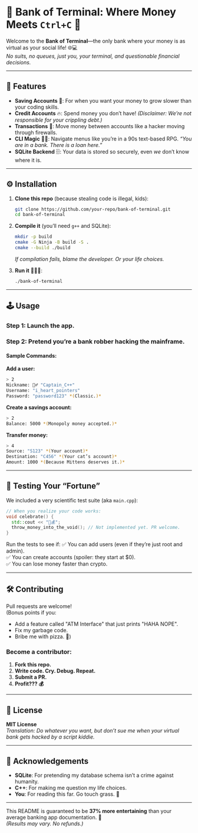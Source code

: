 # 🏦 Bank of Terminal: Where Money Meets `Ctrl+C` 💸

Welcome to the **Bank of Terminal**—the only bank where your money is as virtual as your social life! 🌐💻  
*No suits, no queues, just you, your terminal, and questionable financial decisions.*

---

## 🚀 Features

- **Saving Accounts** 🐌: For when you want your money to grow slower than your coding skills.
- **Credit Accounts** 🔥: Spend money you don’t have! *(Disclaimer: We’re not responsible for your crippling debt.)*
- **Transactions** 💸: Move money between accounts like a hacker moving through firewalls.
- **CLI Magic** 🧙‍♂️: Navigate menus like you’re in a 90s text-based RPG. *“You are in a bank. There is a loan here.”*
- **SQLite Backend** 🗄️: Your data is stored so securely, even *we* don’t know where it is.

---

## ⚙️ Installation

1. **Clone this repo** (because stealing code is illegal, kids):
   ```bash
   git clone https://github.com/your-repo/bank-of-terminal.git
   cd bank-of-terminal
   ```
2. **Compile it** (you’ll need `g++` and SQLite):
   ```bash
   mkdir -p build
   cmake -G Ninja -B build -S .
   cmake --build ./build
   ```
   *If compilation fails, blame the developer. Or your life choices.*

3. **Run it** 🏃‍♂️💨:
   ```bash
   ./bank-of-terminal
   ```

---

## 🕹️ Usage

### Step 1: Launch the app.
### Step 2: Pretend you’re a bank robber hacking the mainframe.

#### Sample Commands:

**Add a user:**
```bash
> 2
Nickname: 🦸‍♂️ "Captain_C++"
Username: "i_heart_pointers"
Password: "password123" *(Classic.)*
```

**Create a savings account:**
```bash
> 2
Balance: 5000 *(Monopoly money accepted.)*
```

**Transfer money:**
```bash
> 4
Source: "S123" *(Your account)*  
Destination: "C456" *(Your cat’s account)*  
Amount: 1000 *(Because Mittens deserves it.)*
```

---

## 🧪 Testing Your “Fortune”

We included a very scientific test suite (aka `main.cpp`):

```cpp
// When you realize your code works:
void celebrate() {
  std::cout << "🎉💰";
  throw_money_into_the_void(); // Not implemented yet. PR welcome.
}
```

Run the tests to see if:
✅ You can add users (even if they’re just root and admin).  
✅ You can create accounts (spoiler: they start at $0).  
✅ You can lose money faster than crypto.  

---

## 🛠️ Contributing

Pull requests are welcome!  
(Bonus points if you:
- Add a feature called "ATM Interface" that just prints "HAHA NOPE".
- Fix my garbage code.
- Bribe me with pizza. 🍕)

### Become a contributor:
1. **Fork this repo.**
2. **Write code. Cry. Debug. Repeat.**
3. **Submit a PR.**
4. **Profit??? 💰**

---

## 📜 License

**MIT License**  
*Translation: Do whatever you want, but don’t sue me when your virtual bank gets hacked by a script kiddie.*

---

## 🙏 Acknowledgements

- **SQLite**: For pretending my database schema isn’t a crime against humanity.
- **C++**: For making me question my life choices.
- **You**: For reading this far. Go touch grass. 🌱

---

This README is guaranteed to be **37% more entertaining** than your average banking app documentation. 🚀  
*(Results may vary. No refunds.)*
